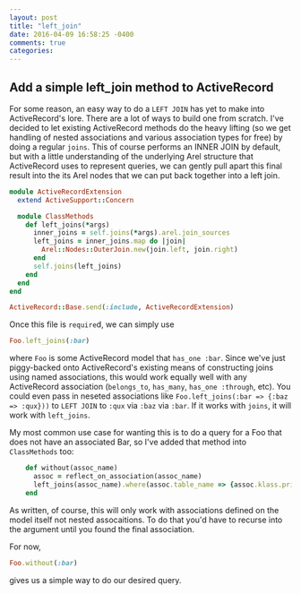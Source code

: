 ```yaml
---
layout: post
title: "left_join"
date: 2016-04-09 16:58:25 -0400
comments: true
categories: 
---
```


## Add a simple left_join method to ActiveRecord

For some reason, an easy way to do a `LEFT JOIN` has yet to make into ActiveRecord's lore. There are a lot of ways to build one from scratch. I've decided to let existing ActiveRecord methods do the heavy lifting (so we get handling of nested associations and various association types for free) by doing a regular `joins`. This of course performs an INNER JOIN by default, but with a little understanding of the underlying Arel structure that ActiveRecord uses to represent queries, we can gently pull apart this final result into the its Arel nodes that we can put back together into a left join.

```ruby
module ActiveRecordExtension
  extend ActiveSupport::Concern

  module ClassMethods
    def left_joins(*args)
      inner_joins = self.joins(*args).arel.join_sources
      left_joins = inner_joins.map do |join|
        Arel::Nodes::OuterJoin.new(join.left, join.right)
      end
      self.joins(left_joins)
    end
  end
end

ActiveRecord::Base.send(:include, ActiveRecordExtension)
```

Once this file is `require`d, we can simply use

```ruby
Foo.left_joins(:bar)
```

where `Foo` is some ActiveRecord model that `has_one :bar`. Since we've just piggy-backed onto ActiveRecord's existing means of constructing joins using named associations, this would work equally well with any ActiveRecord association (`belongs_to`, `has_many`, `has_one :through`, etc). You  could even pass in neseted associations like `Foo.left_joins(:bar => {:baz => :qux}))` to `LEFT JOIN` to `:qux` via `:baz` via `:bar`. If it works with `joins`, it will work with `left_joins`.

My most common use case for wanting this is to do a query for a Foo that does not have an associated Bar, so I've added that method into `ClassMethods` too:

```ruby
    def without(assoc_name)
      assoc = reflect_on_association(assoc_name)
      left_joins(assoc_name).where(assoc.table_name => {assoc.klass.primary_key => nil})
    end
```

As written, of course, this will only work with associations defined on the model itself not nested assocaitions. To do that you'd have to recurse into the argument until you found the final association.

For now,

```ruby
Foo.without(:bar)
```

gives us a simple way to do our desired query.